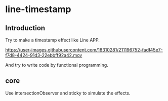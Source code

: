 # line-timestamp

## Introduction
Try to make a timestamp effect like Line APP.

https://user-images.githubusercontent.com/18310281/211196752-fadf45e7-f7d8-4424-91d3-22ebbff92a42.mov


And try to write code by functional programming.



## core
Use intersectionObserver and sticky to simulate the effects.
